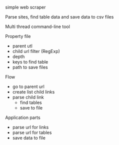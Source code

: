 simple web scraper

Parse sites, find table data and save data to csv files

Multi thread command-line tool

Property file
- parent utl
- child url filter (RegExp)
- depth
- keys to find table
- path to save files


Flow
- go to parent url
- create list child links
- parse child link
    - find tables 
    - save to file

Application parts
- parse url for links
- parse url for tables
- save data to file
